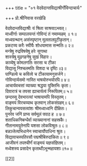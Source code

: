 +++
title = "०१ वेदवेदान्तविद्याश्रीर्गोविन्दाचार्यः"

+++
प्रो.श्रीनिवास वरखेडि


वेदवेदान्तविद्याश्रीः यं श्रिता साश्रयाऽभवत्।    
माध्वीर्गाः सम्पालयन्तं गोविन्दं तं नमाम्यहम् ॥ १॥  
माध्वग्रन्थान् असंस्पृष्टान् मूलतालपुटीकृतान्।   
प्रकटय्य करैः स्वीयैः शोधयामास सन्मतिः॥ २॥  
मन्त्रेषु रुद्रविषयेषु हरेः सुगाथा   
शास्त्रेषु मूढगहनेषु सुखं विहारः।   
काव्येषु कोमलगतिः सरसा च टीका    
विद्यासु निश्चलमतिः विशदा च दृष्टिः॥३॥   
पाण्डित्ये च कवित्वे च टीकायामनुसर्जने।   
गोविन्दार्यसमो नास्ति भाषयोरुभयोरपि॥ ४॥  
आचार्यवचसां व्याख्या श्रद्धया युक्तिभिः कृता।   
दिवारात्रं च तपसा ह्याचार्यत्वं निरूपितम्॥ ५॥   
छन्दस्सु देवभारत्यां भाषायामपि विस्तृतम्।   
वाङ्मयं विरचय्याथ कृतवान् लोकसंग्रहम्॥ ६॥   
लिकुचान्वयसत्वांशः श्रीमध्वाध्वनि दीक्षितः।    
पुनरेव जनिं प्राप्य सर्वमूलं पपाठ ह ॥ ७॥  
शताधिकनिबन्धैर्वा व्याख्यानानां सहस्रकैः।    
गीतानामयुतेनापि यशसा लोकविश्रुतः॥ ८॥  
बन्नञ्जेत्यभिधानेन स्वाचार्योपाधिना श्रुतः।   
विद्यावाचस्पतिरसौ पद्मश्रीबिरुदांकितः॥ ९॥   
आजीवनं तपश्चीर्णं वाङ्मयं यज्ञसंज्ञितम्।    
मध्वेशस्य प्रसादेन कृतार्थोऽभून्महायशाः॥१०॥  

[[2]]
